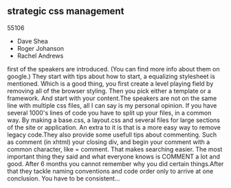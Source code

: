 <article><h2>strategic css management</h2><time><span class="day">5</span><span class="month">5</span><span class="year">106</span></time><ul>	<li>Dave Shea</li>	<li>Roger Johanson</li>	<li>Rachel Andrews</li></ul><!--more-->first of the speakers are introduced. (You can find more info about them on google.) They start with tips about how to start, a equalizing stylesheet is mentioned. Which is a good thing, you first create a level playing field by removing all of the browser styling. Then you pick either a template or a framework. And start with your content.The speakers are not on the same line with multiple css files, all I can say is my personal opinion. If you have several 1000's lines of code you have to split up your files, in a common way. By making a base.css, a  layout.css and several files for large sections of the site or application. An extra to it is that is a more easy way to remove legacy code.They also provide some usefull tips about commenting. Such as comment (in xhtml) your closing div, and begin your comment with a common character, like = comment. That makes searching easier. The most important thing they said and what everyone knows is COMMENT a lot and good. After 6 months you cannot remember why you did certain things.After that they tackle naming conventions and code order only to arrive at one conclusion. You have to be consistent...</article>